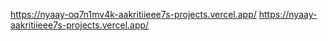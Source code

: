 https://nyaay-oq7n1mv4k-aakritiieee7s-projects.vercel.app/
https://nyaay-aakritiieee7s-projects.vercel.app/
